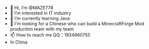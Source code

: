 - 👋 Hi, I’m @MAZE778
- 👀 I’m interested in IT industry
- 🌱 I’m currently learning Java
- 💞️ I'm looking for a Chinese who can build a MinecraftForge Mod production team with my team
- 📫 How to reach me QQ：1934860755
- In China

<!---
MAZE778/MAZE778 is a ✨ special ✨ repository because its `README.md` (this file) appears on your GitHub profile.
You can click the Preview link to take a look at your changes.
--->

